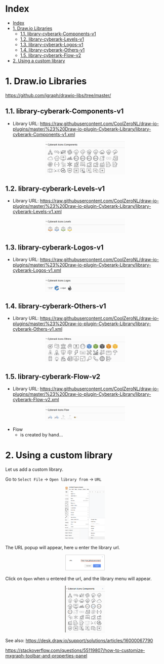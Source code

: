 
# Index

<!-- TOC -->

- [Index](#index)
- [1. Draw.io Libraries](#1-drawio-libraries)
    - [1.1. library-cyberark-Components-v1](#11-library-cyberark-components-v1)
    - [1.2. library-cyberark-Levels-v1](#12-library-cyberark-levels-v1)
    - [1.3. library-cyberark-Logos-v1](#13-library-cyberark-logos-v1)
    - [1.4. library-cyberark-Others-v1](#14-library-cyberark-others-v1)
    - [1.5. library-cyberark-Flow-v2](#15-library-cyberark-flow-v2)
- [2. Using a custom library](#2-using-a-custom-library)

<!-- /TOC -->

# 1. Draw.io Libraries

https://github.com/jgraph/drawio-libs/tree/master/

## 1.1. library-cyberark-Components-v1
- Library URL: https://raw.githubusercontent.com/CoolZeroNL/draw-io-plugins/master/%23%20Draw-io-plugin-Cyberark-Library/library-cyberark-Components-v1.xml

<p align="center">
    <img width="50%" src="./readme.images/lib-components.png">
</p>

## 1.2. library-cyberark-Levels-v1
- Library URL: https://raw.githubusercontent.com/CoolZeroNL/draw-io-plugins/master/%23%20Draw-io-plugin-Cyberark-Library/library-cyberark-Levels-v1.xml  

<p align="center">
    <img width="50%" src="./readme.images/lib-levels.png">
</p>

## 1.3. library-cyberark-Logos-v1
- Library URL: https://raw.githubusercontent.com/CoolZeroNL/draw-io-plugins/master/%23%20Draw-io-plugin-Cyberark-Library/library-cyberark-Logos-v1.xml  

<p align="center">
    <img width="50%" src="./readme.images/lib-logos.png">
</p>

## 1.4. library-cyberark-Others-v1
- Library URL: https://raw.githubusercontent.com/CoolZeroNL/draw-io-plugins/master/%23%20Draw-io-plugin-Cyberark-Library/library-cyberark-Others-v1.xml  

<p align="center">
    <img width="50%" src="./readme.images/lib-others.png">
</p>

## 1.5. library-cyberark-Flow-v2
- Library URL: https://raw.githubusercontent.com/CoolZeroNL/draw-io-plugins/master/%23%20Draw-io-plugin-Cyberark-Library/library-cyberark-Flow-v2.xml

<p align="center">
    <img width="50%" src="./readme.images/lib-flows.png">
</p>

- Flow
    - is created by hand...

# 2. Using a custom library

Let us add a custom library.

Go to `Select File` -> `Open library from` -> `URL`

<p align="center">
    <img width="25%" src="./readme.images/file-open-library-from-url.png">
</p>

The URL popup will appear, here u enter the library url.

<p align="center">
    <img width="25%" src="./readme.images/url.png">
</p>

Click on `Open` when u entered the url, and the library menu will appear.

<p align="center">
    <img width="25%" src="./readme.images/library-added.png">
</p>

See also: https://desk.draw.io/support/solutions/articles/16000067790




<!-- Rule:
https://desk.draw.io/support/solutions/articles/16000079239

```
editableCssRules=.*;
```

1. create new libary
2. add SVG
3. save to device
4. click on the new added img (so that the image is selected and showing on drawing)
5. select the image
6. edit style
7. add `editableCssRules=.*;` after images;
8. click on apply
9. click on the + icon in the Libary -->


https://stackoverflow.com/questions/55119807/how-to-customize-mxgraph-toolbar-and-properties-panel